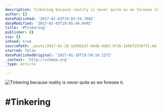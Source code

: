 ```yaml
---
description: Tinkering because reality is never quite as we foresee it.
author: []
datePublished: '2017-02-03T19:05:54.760Z'
dateModified: '2017-02-03T19:05:46.949Z'
title: '#Tinkering'
publisher: {}
via: {}
inFeed: true
sourcePath: _posts/2017-01-18-1d58b2d7-8d4b-4d03-9f2b-1b6bf2539ff2.md
starred: false
datePublishedOriginal: '2017-01-18T19:59:10.127Z'
_context: 'http://schema.org'
_type: Article

---
```

![Tinkering because reality is never quite as we foresee it.](https://the-grid-user-content.s3-us-west-2.amazonaws.com/6f69abe1-e1eb-4a7d-ab21-75903dd24c37.jpg)

# \#Tinkering